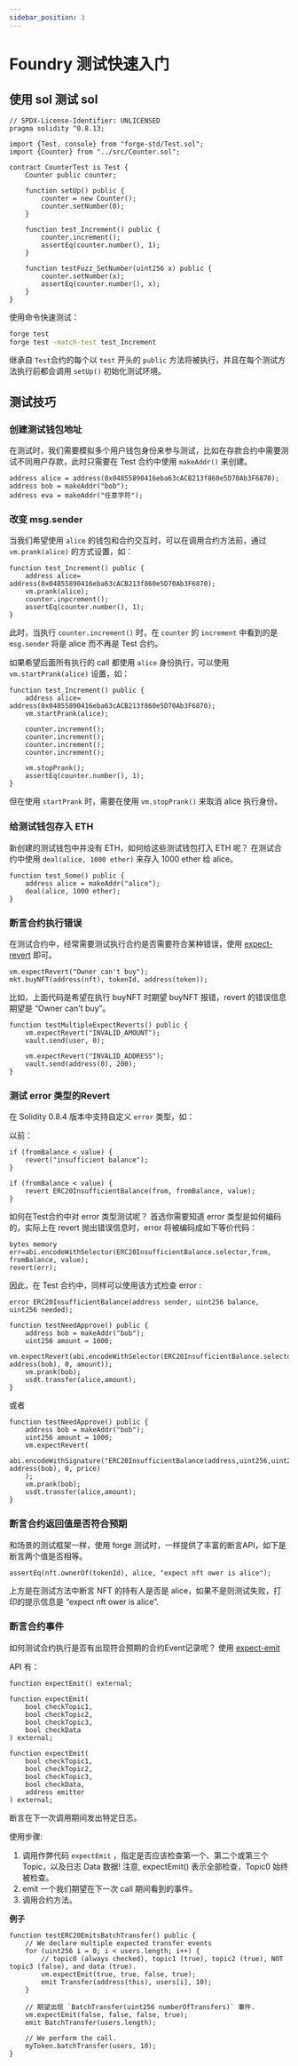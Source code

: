 ```yaml
---
sidebar_position: 3
---
```


# Foundry 测试快速入门



##  使用 sol 测试 sol

```solidity
// SPDX-License-Identifier: UNLICENSED
pragma solidity ^0.8.13;

import {Test, console} from "forge-std/Test.sol";
import {Counter} from "../src/Counter.sol";

contract CounterTest is Test {
    Counter public counter;

    function setUp() public {
        counter = new Counter();
        counter.setNumber(0);
    }

    function test_Increment() public { 
        counter.increment();
        assertEq(counter.number(), 1);
    }

    function testFuzz_SetNumber(uint256 x) public {
        counter.setNumber(x);
        assertEq(counter.number(), x);
    }
}
```

使用命令快速测试：

```sh
forge test
forge test -match-test test_Increment
```

继承自 `Test`合约的每个以 `test` 开头的 `public` 方法将被执行，并且在每个测试方法执行前都会调用 `setUp()` 初始化测试环境。

## 测试技巧


### 创建测试钱包地址

在测试时，我们需要模拟多个用户钱包身份来参与测试，比如在存款合约中需要测试不同用户存款，此时只需要在 Test 合约中使用 `makeAddr()` 来创建。

```solidity
address alice = address(0x04855890416eba63cACB213f860e5D70Ab3F6870);
address bob = makeAddr("bob");
address eva = makeAddr("任意字符");
```

### 改变 msg.sender

当我们希望使用 `alice` 的钱包和合约交互时，可以在调用合约方法前，通过 `vm.prank(alice)` 的方式设置，如：

```solidity
function test_Increment() public {
    address alice= address(0x04855890416eba63cACB213f860e5D70Ab3F6870);
    vm.prank(alice);
    counter.inpcrement();
    assertEq(counter.number(), 1);
}
```

此时，当执行 `counter.increment()` 时，在 `counter` 的 `increment` 中看到的是 `msg.sender` 将是 alice 而不再是 Test 合约。

如果希望后面所有执行的 call 都使用 `alice` 身份执行，可以使用 `vm.startPrank(alice)` 设置，如：

```solidity
function test_Increment() public {
    address alice= address(0x04855890416eba63cACB213f860e5D70Ab3F6870);
    vm.startPrank(alice);
    
    counter.increment();
    counter.increment();
    counter.increment();
    counter.increment();

    vm.stopPrank();
    assertEq(counter.number(), 1);
}
```

但在使用 `startPrank` 时，需要在使用 `vm.stopPrank()` 来取消 alice 执行身份。


### 给测试钱包存入 ETH

新创建的测试钱包中并没有 ETH，如何给这些测试钱包打入  ETH 呢？ 在测试合约中使用 `deal(alice, 1000 ether)` 来存入 1000 ether 给 alice。

```solidity
function test_Some() public {
    address alice = makeAddr("alice");
    deal(alice, 1000 ether);
}
```

### 断言合约执行错误

在测试合约中，经常需要测试执行合约是否需要符合某种错误，使用 [expect-revert](https://book.getfoundry.sh/cheatcodes/expect-revert) 即可。

```solidity
vm.expectRevert("Owner can't buy");
mkt.buyNFT(address(nft), tokenId, address(token));
```

比如，上面代码是希望在执行 buyNFT 时期望 buyNFT 报错，revert 的错误信息期望是 “Owner can't buy”。


```solidity
function testMultipleExpectReverts() public {
    vm.expectRevert("INVALID_AMOUNT");
    vault.send(user, 0);

    vm.expectRevert("INVALID_ADDRESS");
    vault.send(address(0), 200);
}

```

### 测试 error 类型的Revert

在 Solidity 0.8.4 版本中支持自定义 `error` 类型，如：

以前：

```solidity
if (fromBalance < value) {
    revert("insufficient balance");
}
```

```solidity
if (fromBalance < value) {
    revert ERC20InsufficientBalance(from, fromBalance, value);
}
```

如何在Test合约中对 error 类型测试呢？ 
首选你需要知道 error 类型是如何编码的，实际上在 revert 抛出错误信息时，error 将被编码成如下等价代码：

```solidity
bytes memory err=abi.encodeWithSelector(ERC20InsufficientBalance.selector,from, fromBalance, value);
revert(err);
```

因此，在 Test 合约中，同样可以使用该方式检查 error :

```solidity
error ERC20InsufficientBalance(address sender, uint256 balance, uint256 needed);

function testNeedApprove() public {
    address bob = makeAddr("bob");
    uint256 amount = 1000; 
    vm.expectRevert(abi.encodeWithSelector(ERC20InsufficientBalance.selector, address(bob), 0, amount));
    vm.prank(bob);
    usdt.transfer(alice,amount);
}
```

或者

```solidity
function testNeedApprove() public {
    address bob = makeAddr("bob");
    uint256 amount = 1000; 
    vm.expectRevert(
        abi.encodeWithSignature("ERC20InsufficientBalance(address,uint256,uint256)", address(bob), 0, price)
    );
    vm.prank(bob);
    usdt.transfer(alice,amount);
}
```


### 断言合约返回值是否符合预期

和场景的测试框架一样，使用 forge 测试时，一样提供了丰富的断言API，如下是断言两个值是否相等。

```solidity
assertEq(nft.ownerOf(tokenId), alice, "expect nft ower is alice");
```

上方是在测试方法中断言 NFT 的持有人是否是 alice，如果不是则测试失败，打印的提示信息是 “expect nft ower is alice”.




### 断言合约事件

如何测试合约执行是否有出现符合预期的合约Event记录呢？ 使用 [expect-emit](https://book.getfoundry.sh/cheatcodes/expect-emit)


API 有：

```solidty
function expectEmit() external; 
```

```solidty
function expectEmit(
    bool checkTopic1,
    bool checkTopic2,
    bool checkTopic3,
    bool checkData
) external;
```

```solidty
function expectEmit(
    bool checkTopic1,
    bool checkTopic2,
    bool checkTopic3,
    bool checkData,
    address emitter
) external;

```

断言在下一次调用期间发出特定日志。

使用步骤:

1. 调用作弊代码 `expectEmit` ，指定是否应该检查第一个、第二个或第三个 Topic，以及日志 Data 数据! 注意, expectEmit() 表示全部检查，Topic0 始终被检查。 
2. emit 一个我们期望在下一次 call 期间看到的事件。
3. 调用合约方法。

**例子**

```solidty
function testERC20EmitsBatchTransfer() public {
    // We declare multiple expected transfer events
    for (uint256 i = 0; i < users.length; i++) { 
        // topic0 (always checked), topic1 (true), topic2 (true), NOT topic3 (false), and data (true).
        vm.expectEmit(true, true, false, true);
        emit Transfer(address(this), users[i], 10);
    }

    // 期望出现 `BatchTransfer(uint256 numberOfTransfers)` 事件.
    vm.expectEmit(false, false, false, true);
    emit BatchTransfer(users.length);

    // We perform the call.
    myToken.batchTransfer(users, 10);
}
```